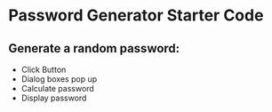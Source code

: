 # Password Generator Starter Code

## Generate a random password:
* Click Button
* Dialog boxes pop up
* Calculate password
* Display password
